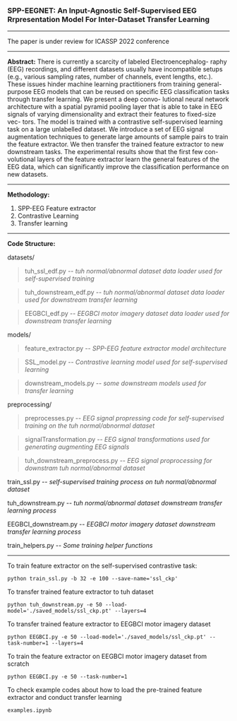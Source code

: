 ### SPP-EEGNET: An Input-Agnostic Self-Supervised EEG Rrpresentation Model For Inter-Dataset Transfer Learning

---
The paper is under review for ICASSP 2022 conference



---

**Abstract:** 
There is currently a scarcity of labeled Electroencephalog-
raphy (EEG) recordings, and different datasets usually have
incompatible setups (e.g., various sampling rates, number of
channels, event lengths, etc.). These issues hinder machine
learning practitioners from training general-purpose EEG
models that can be reused on specific EEG classification
tasks through transfer learning. We present a deep convo-
lutional neural network architecture with a spatial pyramid
pooling layer that is able to take in EEG signals of varying
dimensionality and extract their features to fixed-size vec-
tors. The model is trained with a contrastive self-supervised
learning task on a large unlabelled dataset. We introduce a
set of EEG signal augmentation techniques to generate large
amounts of sample pairs to train the feature extractor. We
then transfer the trained feature extractor to new downstream
tasks. The experimental results show that the first few con-
volutional layers of the feature extractor learn the general
features of the EEG data, which can significantly improve the
classification performance on new datasets.




---

**Methodology:**



1.   SPP-EEG Feature extractor
2.   Contrastive Learning
3.   Transfer learning

---


**Code Structure:**

datasets/
> tuh_ssl_edf.py -- *tuh normal/abnormal dataset data loader used for self-supervised training*

> tuh_downstream_edf.py  -- *tuh normal/abnormal dataset data loader used for downstream transfer learning*

> EEGBCI_edf.py -- *EEGBCI motor imagery dataset data loader used for downstream transfer learning*


models/
> feature_extractor.py -- *SPP-EEG feature extractor model architecture*

> SSL_model.py -- *Contrastive learning model used for self-supervised learning*

> downstream_models.py -- *some downstream models used for transfer learning*


preprocessing/
> preprocesses.py -- *EEG signal propressing code for self-supervised training on the tuh normal/abnormal dataset*

> signalTransformation.py -- *EEG signal transformations used for generating augmenting EEG signals*

> tuh_downstream_preprocess.py -- *EEG signal proprocessing for downstram tuh normal/abnormal dataset*


train_ssl.py -- *self-supervised training process on tuh normal/abnormal dataset*


tuh_downstream.py -- *tuh normal/abnormal dataset downstream transfer learning process* 


EEGBCI_downstream.py -- *EEGBCI motor imagery dataset downstream transfer learning process*


train_helpers.py -- *Some training helper functions*


--- 
To train feature extractor on the self-supervised contrastive task:

```
python train_ssl.py -b 32 -e 100 --save-name='ssl_ckp'

```

To transfer trained feature extractor to tuh dataset

```
python tuh_downstream.py -e 50 --load-model='./saved_models/ssl_ckp.pt' --layers=4
```

To transfer trained feature extractor to EEGBCI motor imagery dataset

```
python EEGBCI.py -e 50 --load-model='./saved_models/ssl_ckp.pt' --task-number=1 --layers=4  
```

To train the feature extractor on EEGBCI motor imagery dataset from scratch
```
python EEGBCI.py -e 50 --task-number=1
```

To check example codes about how to load the pre-trained feature extractor and conduct transfer learning
```
examples.ipynb
```

